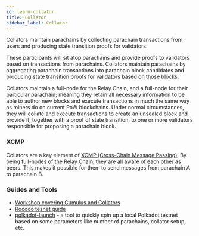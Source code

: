 ```yaml
---
id: learn-collator
title: Collator
sidebar_label: Collator
---
```


Collators maintain parachains by collecting parachain transactions from users and producing state
transition proofs for validators.

These participants will sit atop parachains and provide proofs to validators based on transactions
from parachains. Collators maintain parachains by aggregating parachain transactions into parachain
block candidates and producing state transition proofs for validators based on those blocks.

Collators maintain a full-node for the Relay Chain, and a full-node for their particular parachain;
meaning they retain all necessary information to be able to author new blocks and execute
transactions in much the same way as miners do on current PoW blockchains. Under normal
circumstances, they will collate and execute transactions to create an unsealed block and provide
it, together with a proof of state transition, to one or more validators responsible for proposing a
parachain block.

### XCMP

Collators are a key element of [XCMP (Cross-Chain Message Passing)](learn-crosschain). By being
full-nodes of the Relay Chain, they are all aware of each other as peers. This makes it possible for
them to send messages from parachain A to parachain B.

### Guides and Tools

- [Workshop covering Cumulus and Collators](https://substrate.dev/cumulus-workshop/#/1-prep/1-compiling)
- [Rococo tesnet guide](https://wiki.polkadot.network/docs/en/build-parachains-rococo)
- [polkadot-launch](https://github.com/shawntabrizi/polkadot-launch) - a tool to quickly spin up a
  local Polkadot testnet based on some parameters like number of parachains, collator setup, etc.
